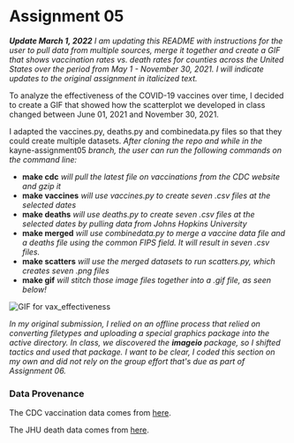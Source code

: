 # Assignment 05

**_Update March 1, 2022_**
*I am updating this README with instructions for the user to pull data from multiple sources, merge it together and create a GIF that shows vaccination rates vs. death rates for counties across the United States over the period from May 1 - November 30, 2021. I will indicate updates to the original assignment in italicized text.*

To analyze the effectiveness of the COVID-19 vaccines over time, I decided to 
create a GIF that showed how the scatterplot we developed in class changed 
between June 01, 2021 and November 30, 2021. 

I adapted the vaccines.py, deaths.py and combinedata.py files so that 
they could create multiple datasets. *After cloning the repo and while in the* kayne-assignment05 *branch, the user can run the following commands on the command line:*

* **make cdc** _will pull the latest file on vaccinations from the CDC website and gzip it_
* **make vaccines** _will use vaccines.py to create seven .csv files at the selected dates_
* **make deaths** _will use deaths.py to create seven .csv files at the selected dates by pulling data from Johns Hopkins University_
* **make merged** _will use combinedata.py to merge a vaccine data file and a deaths file using the common FIPS field. It will result in seven .csv files._
* **make scatters** _will use the merged datasets to run scatters.py, which creates seven .png files_
* **make gif** _will stitch those image files together into a .gif file, as seen below!_

![GIF for vax_effectiveness](https://github.com/ds5010/vaccines/blob/kayne-assignment05/img/vax_effectiveness.gif)
  

_In my original submission, I relied on an offline process that relied on converting filetypes and uploading a special graphics package into the active directory. In class, we discovered the **imageio** package, so I shifted tactics and used that package. I want to be clear, I coded this section on my own and did not rely on the group effort that's due as part of Assignment 06._
  

### Data Provenance ###
The CDC vaccination data comes from [here](https://data.cdc.gov/api/views/8xkx-amqh).  

The JHU death data comes from [here](https://github.com/CSSEGISandData/COVID-19/tree/master/csse_covid_19_data/csse_covid_19_daily_reports).  


